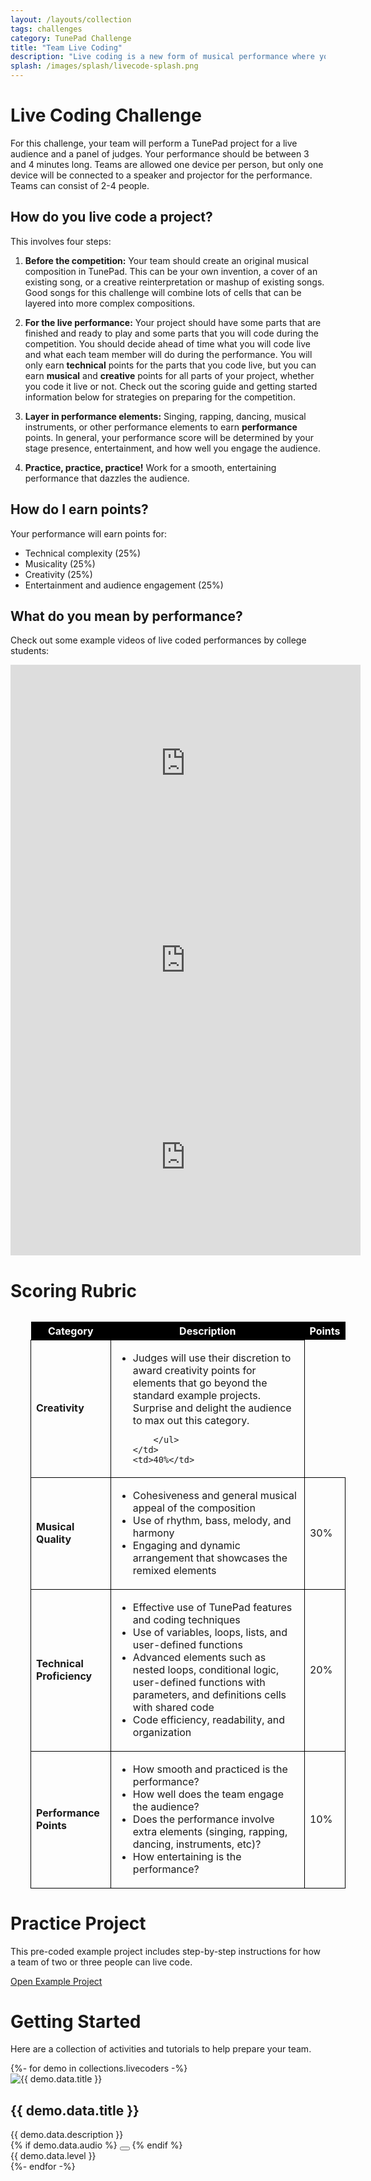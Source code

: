 ```yaml
---
layout: /layouts/collection
tags: challenges
category: TunePad Challenge
title: "Team Live Coding"
description: "Live coding is a new form of musical performance where you write code in real-time to create multi-layered compositions for a live audience. Live coding can also feature vocals, rap, instruments, dance, and computer-generated graphics and video."
splash: /images/splash/livecode-splash.png
---
```


# Live Coding Challenge

For this challenge, your team will perform a TunePad project for a live audience and a panel of judges. Your performance should be between 3 and 4 minutes long. Teams are allowed one device per person, but only one device will be connected to a speaker and projector for the performance. Teams can consist of 2-4 people.

## How do you live code a project?

This involves four steps:

1. **Before the competition:** Your team should create an original musical composition in TunePad. This can be your own invention, a cover of an existing song, or a creative reinterpretation or mashup of existing songs. Good songs for this challenge will combine lots of cells that can be layered into more complex compositions.

2. **For the live performance:** Your project should have some parts that are finished and ready to play and some parts that you will code during the competition. You should decide ahead of time what you will code live and what each team member will do during the performance. You will only earn **technical** points for the parts that you code live, but you can earn **musical** and **creative** points for all parts of your project, whether you code it live or not. Check out the scoring guide and getting started information below for strategies on preparing for the competition.

3. **Layer in performance elements:** Singing, rapping, dancing, musical instruments, or other performance elements to earn **performance** points. In general, your performance score will be determined by your stage presence, entertainment, and how well you engage the audience.

4. **Practice, practice, practice!** Work for a smooth, entertaining performance that dazzles the audience.

## How do I earn points?

Your performance will earn points for:
- Technical complexity (25%)
- Musicality (25%)
- Creativity (25%)
- Entertainment and audience engagement (25%)

## What do you mean by performance?

Check out some example videos of live coded performances by college students:

<iframe width="560" height="315" src="https://www.youtube.com/embed/9U_IefZwg78?si=rRnnI07OTCYXeVbz" title="YouTube video player" class="noprint" frameborder="0" allow="accelerometer; autoplay; clipboard-write; encrypted-media; gyroscope; picture-in-picture; web-share" referrerpolicy="strict-origin-when-cross-origin" allowfullscreen></iframe>

<iframe width="560" height="315" src="https://www.youtube.com/embed/pIDOIghttmE?si=6elQCrx9HCTOhpbx" title="YouTube video player" class="noprint" frameborder="0" allow="accelerometer; autoplay; clipboard-write; encrypted-media; gyroscope; picture-in-picture; web-share" referrerpolicy="strict-origin-when-cross-origin" allowfullscreen></iframe>

<iframe width="560" height="315" src="https://www.youtube.com/embed/wJZRxe9oKZQ?si=oAVYNMwu-PiRjXXY" title="YouTube video player" class="noprint" frameborder="0" allow="accelerometer; autoplay; clipboard-write; encrypted-media; gyroscope; picture-in-picture; web-share" referrerpolicy="strict-origin-when-cross-origin" allowfullscreen></iframe>

# Scoring Rubric

<style>
    table.rubric {
        max-width: 100%;
        border-collapse: collapse;
        margin: 2rem;
    }
    table.rubric th {
        background-color: black;
        color: white;
    }
    table.rubric td {
        border: 1px solid black;
    }
</style>

<table class="rubric">
<tr>
    <th>Category</th>
    <th>Description</th>
    <th>Points</th>
</tr>
<tr>
    <td><b>Creativity</b></td>
    <td>
        <ul>
            <li>Judges will use their discretion to award creativity points for elements that go beyond the standard example projects. Surprise and delight the audience to max out this category.</li>
            
        </ul>
    </td>
    <td>40%</td>
</tr>
<tr>
    <td><b>Musical Quality</b></td>
    <td>
        <ul>
            <li>Cohesiveness and general musical appeal of the composition</li>
            <li>Use of rhythm, bass, melody, and harmony</li>
            <li>Engaging and dynamic arrangement that showcases the remixed elements</li>
        </ul>
    </td>
    <td>30%</td>
</tr>
<tr>
    <td><b>Technical Proficiency</b></td>
    <td>
        <ul>
            <li>Effective use of TunePad features and coding techniques</li>
            <li>Use of variables, loops, lists, and user-defined functions</li>
            <li>Advanced elements such as nested loops, conditional logic, user-defined functions with parameters, and definitions cells with shared code</li>
            <li>Code efficiency, readability, and organization</li>
        </ul>
    </td>
    <td>20%</td>
</tr>
<tr>
    <td><b>Performance Points</b></td>
    <td>
        <ul>
            <li>How smooth and practiced is the performance?</li>
            <li>How well does the team engage the audience?</li>
            <li>Does the performance involve extra elements (singing, rapping, dancing, instruments, etc)?</li>
            <li>How entertaining is the performance?</li>
        </ul>
    </td>
    <td>10%</td>
</tr>
</table>

# Practice Project

This pre-coded example project includes step-by-step instructions for how a team of two or three people can live code.

[Open Example Project](https://tunepad.com/project/58633)

# Getting Started

Here are a collection of activities and tutorials to help prepare your team.


<section class="highlights">
    <div class="vcards">
    {%- for demo in collections.livecoders -%}
        <div class="vcard" data-url="{{ demo.url }}">
            <div class="card-image">
                <img src="{{ demo.data.splash }}" alt="{{ demo.data.title }}">
            </div>
            <div class="card-info">
                <h1>{{ demo.data.title }}</h1>
                <div class="summary">{{ demo.data.description }}</div>
            </div>
            {% if demo.data.audio %}
            <button class="card-audio-button">
                <i class="fas fa-play"></i>
                <audio src="{{ demo.data.audio }}" class="audio-preview"></audio>
            </button>
            {% endif %}
            <div class="level-badge">{{ demo.data.level }}</div>
        </div>
    {%- endfor -%}
    </div>
</section>